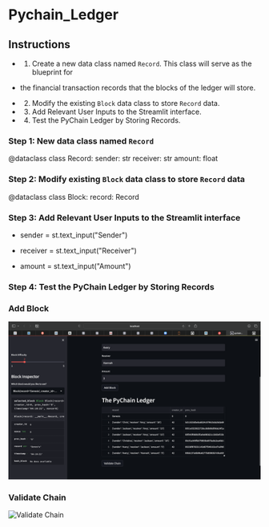 # Pychain_Ledger

## Instructions


* 1. Create a new data class named `Record`. This class will serve as the blueprint for
* the financial transaction records that the blocks of the ledger will store.

* 2. Modify the existing `Block` data class to store `Record` data.

* 3. Add Relevant User Inputs to the Streamlit interface.

* 4. Test the PyChain Ledger by Storing Records.


### Step 1: New data class named `Record`
@dataclass
class Record:
    sender: str
    receiver: str
    amount: float
    
### Step 2: Modify existing `Block` data class to store `Record` data 
@dataclass
class Block:
    record: Record
    
### Step 3: Add Relevant User Inputs to the Streamlit interface
* sender = st.text_input("Sender")
  
* receiver = st.text_input("Receiver")
  
* amount = st.text_input("Amount")

### Step 4: Test the PyChain Ledger by Storing Records

### Add Block
![Add Block](Images/add_block.png)

### Validate Chain
![Validate Chain](validate_chain.png)
